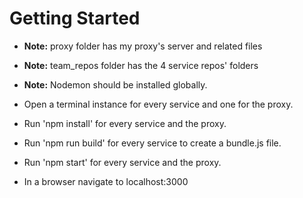 # Getting Started

- **Note:** proxy folder has my proxy's server and related files
- **Note:** team_repos folder has the 4 service repos' folders

- **Note:** Nodemon should be installed globally.
- Open a terminal instance for every service and one for the proxy.
- Run 'npm install' for every service and the proxy.
- Run 'npm run build' for every service to create a bundle.js file.
- Run 'npm start' for every service and the proxy.
- In a browser navigate to localhost:3000
